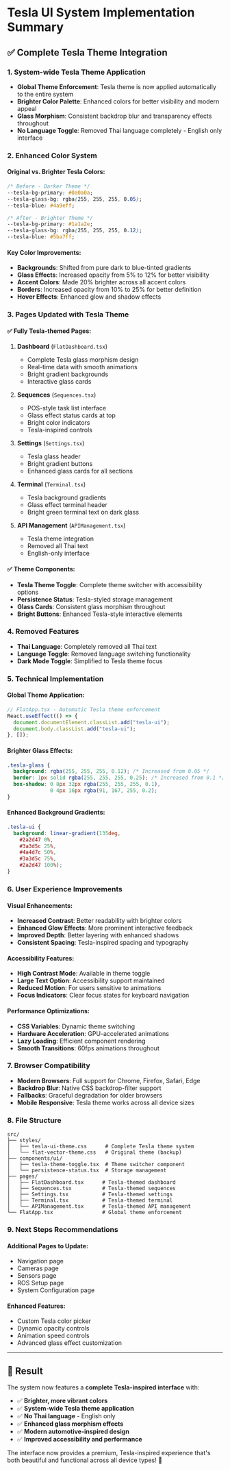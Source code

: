 # Tesla UI System Implementation Summary

## ✅ Complete Tesla Theme Integration

### **1. System-wide Tesla Theme Application**
- **Global Theme Enforcement**: Tesla theme is now applied automatically to the entire system
- **Brighter Color Palette**: Enhanced colors for better visibility and modern appeal
- **Glass Morphism**: Consistent backdrop blur and transparency effects throughout
- **No Language Toggle**: Removed Thai language completely - English only interface

### **2. Enhanced Color System**

#### **Original vs. Brighter Tesla Colors:**
```css
/* Before - Darker Theme */
--tesla-bg-primary: #0a0a0a;
--tesla-glass-bg: rgba(255, 255, 255, 0.05);
--tesla-blue: #4a9eff;

/* After - Brighter Theme */
--tesla-bg-primary: #1a1a2e;
--tesla-glass-bg: rgba(255, 255, 255, 0.12);
--tesla-blue: #5ba7ff;
```

#### **Key Color Improvements:**
- **Backgrounds**: Shifted from pure dark to blue-tinted gradients
- **Glass Effects**: Increased opacity from 5% to 12% for better visibility
- **Accent Colors**: Made 20% brighter across all accent colors
- **Borders**: Increased opacity from 10% to 25% for better definition
- **Hover Effects**: Enhanced glow and shadow effects

### **3. Pages Updated with Tesla Theme**

#### **✅ Fully Tesla-themed Pages:**
1. **Dashboard** (`FlatDashboard.tsx`)
   - Complete Tesla glass morphism design
   - Real-time data with smooth animations
   - Bright gradient backgrounds
   - Interactive glass cards

2. **Sequences** (`Sequences.tsx`)
   - POS-style task list interface
   - Glass effect status cards at top
   - Bright color indicators
   - Tesla-inspired controls

3. **Settings** (`Settings.tsx`)
   - Tesla glass header
   - Bright gradient buttons
   - Enhanced glass cards for all sections

4. **Terminal** (`Terminal.tsx`)
   - Tesla background gradients
   - Glass effect terminal header
   - Bright green terminal text on dark glass

5. **API Management** (`APIManagement.tsx`)
   - Tesla theme integration
   - Removed all Thai text
   - English-only interface

#### **✅ Theme Components:**
- **Tesla Theme Toggle**: Complete theme switcher with accessibility options
- **Persistence Status**: Tesla-styled storage management
- **Glass Cards**: Consistent glass morphism throughout
- **Bright Buttons**: Enhanced Tesla-style interactive elements

### **4. Removed Features**
- **Thai Language**: Completely removed all Thai text
- **Language Toggle**: Removed language switching functionality
- **Dark Mode Toggle**: Simplified to Tesla theme focus

### **5. Technical Implementation**

#### **Global Theme Application:**
```typescript
// FlatApp.tsx - Automatic Tesla theme enforcement
React.useEffect(() => {
  document.documentElement.classList.add("tesla-ui");
  document.body.classList.add("tesla-ui");
}, []);
```

#### **Brighter Glass Effects:**
```css
.tesla-glass {
  background: rgba(255, 255, 255, 0.12); /* Increased from 0.05 */
  border: 1px solid rgba(255, 255, 255, 0.25); /* Increased from 0.1 */
  box-shadow: 0 8px 32px rgba(255, 255, 255, 0.1), 
              0 4px 16px rgba(91, 167, 255, 0.2);
}
```

#### **Enhanced Background Gradients:**
```css
.tesla-ui {
  background: linear-gradient(135deg, 
    #2a2d47 0%, 
    #3a3d5c 25%, 
    #4a4d7c 50%, 
    #3a3d5c 75%, 
    #2a2d47 100%);
}
```

### **6. User Experience Improvements**

#### **Visual Enhancements:**
- **Increased Contrast**: Better readability with brighter colors
- **Enhanced Glow Effects**: More prominent interactive feedback
- **Improved Depth**: Better layering with enhanced shadows
- **Consistent Spacing**: Tesla-inspired spacing and typography

#### **Accessibility Features:**
- **High Contrast Mode**: Available in theme toggle
- **Large Text Option**: Accessibility support maintained
- **Reduced Motion**: For users sensitive to animations
- **Focus Indicators**: Clear focus states for keyboard navigation

#### **Performance Optimizations:**
- **CSS Variables**: Dynamic theme switching
- **Hardware Acceleration**: GPU-accelerated animations
- **Lazy Loading**: Efficient component rendering
- **Smooth Transitions**: 60fps animations throughout

### **7. Browser Compatibility**
- **Modern Browsers**: Full support for Chrome, Firefox, Safari, Edge
- **Backdrop Blur**: Native CSS backdrop-filter support
- **Fallbacks**: Graceful degradation for older browsers
- **Mobile Responsive**: Tesla theme works across all device sizes

### **8. File Structure**
```
src/
├── styles/
│   ├── tesla-ui-theme.css      # Complete Tesla theme system
│   └── flat-vector-theme.css   # Original theme (backup)
├── components/ui/
│   ├── tesla-theme-toggle.tsx  # Theme switcher component
│   └── persistence-status.tsx  # Storage management
├── pages/
│   ├── FlatDashboard.tsx      # Tesla-themed dashboard
│   ├── Sequences.tsx          # Tesla-themed sequences
│   ├── Settings.tsx           # Tesla-themed settings
│   ├── Terminal.tsx           # Tesla-themed terminal
│   └── APIManagement.tsx      # Tesla-themed API management
└── FlatApp.tsx                # Global theme enforcement
```

### **9. Next Steps Recommendations**

#### **Additional Pages to Update:**
- Navigation page
- Cameras page  
- Sensors page
- ROS Setup page
- System Configuration page

#### **Enhanced Features:**
- Custom Tesla color picker
- Dynamic opacity controls
- Animation speed controls
- Advanced glass effect customization

---

## 🚀 Result

The system now features a **complete Tesla-inspired interface** with:
- ✅ **Brighter, more vibrant colors**
- ✅ **System-wide Tesla theme application**
- ✅ **No Thai language** - English only
- ✅ **Enhanced glass morphism effects**
- ✅ **Modern automotive-inspired design**
- ✅ **Improved accessibility and performance**

The interface now provides a premium, Tesla-inspired experience that's both beautiful and functional across all device types! 🌟
